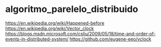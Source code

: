 # algoritmo_parelelo_distribuido

https://en.wikipedia.org/wiki/Happened-before
https://en.wikipedia.org/wiki/Vector_clock
https://blogs.msdn.microsoft.com/csliu/2009/05/18/time-and-order-of-events-in-distributed-system/
https://github.com/eugene-eeo/vclock